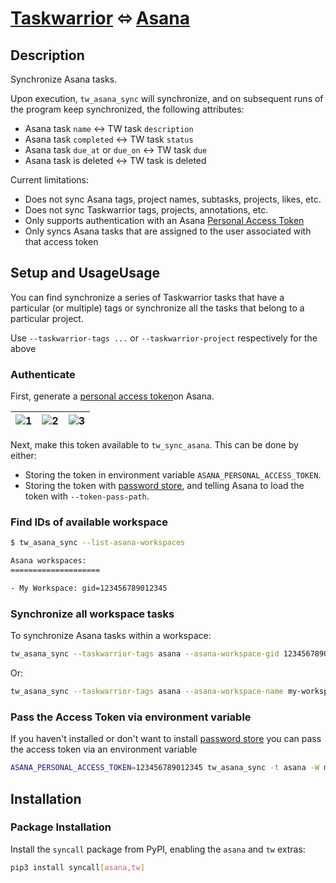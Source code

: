 # [Taskwarrior](https://taskwarrior.org/) ⬄ [Asana](https://www.asana.com)

## Description

Synchronize Asana tasks.

Upon execution, `tw_asana_sync` will synchronize, and on subsequent runs of the
program keep synchronized, the following attributes:

- Asana task `name` <-> TW task `description`
- Asana task `completed` <-> TW task `status`
- Asana task `due_at` or `due_on` <-> TW task `due`
- Asana task is deleted <-> TW task is deleted

Current limitations:

- Does not sync Asana tags, project names, subtasks, projects, likes, etc.
- Does not sync Taskwarrior tags, projects, annotations, etc.
- Only supports authentication with an Asana [Personal Access Token](https://developers.asana.com/docs/personal-access-token)
- Only syncs Asana tasks that are assigned to the user associated with that access token

## Setup and UsageUsage

You can find synchronize a series of Taskwarrior tasks that have a particular
(or multiple) tags or synchronize all the tasks that belong to a particular
project.

Use `--taskwarrior-tags ...` or `--taskwarrior-project` respectively for the
above

### Authenticate

First, generate a [personal access token](https://developers.asana.com/docs/personal-access-token)on Asana.

![1](misc/asana/authentication/1.png) | ![2](misc/asana/authentication/2.png) | ![3](misc/asana/authentication/3.png) |
|:---:|:---:|:---:|

Next, make this token available to `tw_sync_asana`. This can be done by either:

- Storing the token in environment variable `ASANA_PERSONAL_ACCESS_TOKEN`.
- Storing the token with [password store](https://www.passwordstore.org/),
  and telling Asana to load the token with `--token-pass-path`.

### Find IDs of available workspace

```sh
$ tw_asana_sync --list-asana-workspaces

Asana workspaces:
====================

- My Workspace: gid=123456789012345
```

### Synchronize all workspace tasks

To synchronize Asana tasks within a workspace:

```sh
tw_asana_sync --taskwarrior-tags asana --asana-workspace-gid 123456789012345 --token-pass-path <path-to-asana-token-in-password-store>
```

Or:

```sh
tw_asana_sync --taskwarrior-tags asana --asana-workspace-name my-workspace --token-pass-path <path-to-asana-token-in-password-store>
```

### Pass the Access Token via environment variable

If you haven't installed or don't want to install [password
store](https://www.passwordstore.org/) you can pass the access token via an
environment variable

```sh
ASANA_PERSONAL_ACCESS_TOKEN=123456789012345 tw_asana_sync -t asana -W my-workspace
```

## Installation

### Package Installation

Install the `syncall` package from PyPI, enabling the `asana` and `tw` extras:

```sh
pip3 install syncall[asana,tw]
```

